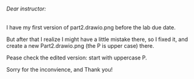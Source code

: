 ###### Dear instructor:  ######

I have my first version of part2.drawio.png before the lab due date. 

But after that I realize I might have a little mistake there, so  I fixed it, and create a new Part2.drawio.png (the P is upper case) there. 

Pease check the edited version: start with uppercase P. 

Sorry for the inconvience, and Thank you!
